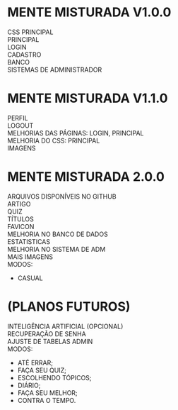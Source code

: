 # MENTE MISTURADA V1.0.0
CSS PRINCIPAL <br>
PRINCIPAL <br>
LOGIN <br>
CADASTRO <br>
BANCO <br>
SISTEMAS DE ADMINISTRADOR <br>

# MENTE MISTURADA V1.1.0
PERFIL <br>
LOGOUT <br>
MELHORIAS DAS PÁGINAS: LOGIN, PRINCIPAL<br>
MELHORIA DO CSS: PRINCIPAL<br>
IMAGENS <br>

# MENTE MISTURADA 2.0.0
ARQUIVOS DISPONÍVEIS NO GITHUB <br>
ARTIGO <br>
QUIZ <br>
TÍTULOS <br>
FAVICON <br>
MELHORIA NO BANCO DE DADOS <br>
ESTATISTICAS <br>
MELHORIA NO SISTEMA DE ADM <br>
MAIS IMAGENS <br>
MODOS: <br>
- CASUAL <br>

# (PLANOS FUTUROS)
INTELIGÊNCIA ARTIFICIAL (OPCIONAL) <br>
RECUPERAÇÃO DE SENHA <br>
AJUSTE DE TABELAS ADMIN <br>
MODOS: <br>
- ATÉ ERRAR; <br>
- FAÇA SEU QUIZ; <br>
- ESCOLHENDO TÓPICOS; <br>
- DIÁRIO; <br>
- FAÇA SEU MELHOR; <br>
- CONTRA O TEMPO. <br>
